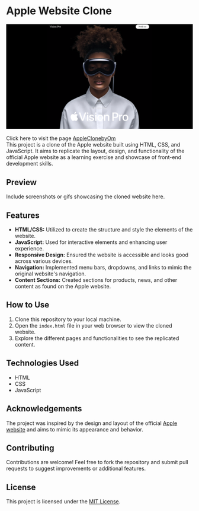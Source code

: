 # Apple Website Clone

![Project Image](landingpage.png)

Click here to visit the page [AppleClonebyOm](https://appleclonebyom.netlify.app/) <br>
This project is a clone of the Apple website built using HTML, CSS, and JavaScript. It aims to replicate the layout, design, and functionality of the official Apple website as a learning exercise and showcase of front-end development skills.

## Preview

Include screenshots or gifs showcasing the cloned website here.

## Features

- **HTML/CSS:** Utilized to create the structure and style the elements of the website.
- **JavaScript:** Used for interactive elements and enhancing user experience.
- **Responsive Design:** Ensured the website is accessible and looks good across various devices.
- **Navigation:** Implemented menu bars, dropdowns, and links to mimic the original website's navigation.
- **Content Sections:** Created sections for products, news, and other content as found on the Apple website.

## How to Use

1. Clone this repository to your local machine.
2. Open the `index.html` file in your web browser to view the cloned website.
3. Explore the different pages and functionalities to see the replicated content.

## Technologies Used

- HTML
- CSS
- JavaScript

## Acknowledgements

The project was inspired by the design and layout of the official [Apple website](https://www.apple.com/) and aims to mimic its appearance and behavior.

## Contributing

Contributions are welcome! Feel free to fork the repository and submit pull requests to suggest improvements or additional features.

## License

This project is licensed under the [MIT License](link_to_license_file).
